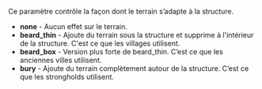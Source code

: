 Ce paramètre contrôle la façon dont le terrain s’adapte à la structure.

* **none** - Aucun effet sur le terrain.
* **beard_thin** - Ajoute du terrain sous la structure et supprime à l'intérieur de la structure. C'est ce que les villages utilisent.
* **beard_box** - Version plus forte de beard_thin. C’est ce que les anciennes villes utilisent.
* **bury** - Ajoute du terrain complètement autour de la structure. C’est ce que les strongholds utilisent.